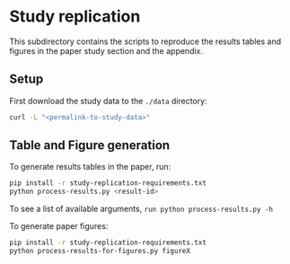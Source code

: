 # Study replication
This subdirectory contains the scripts to reproduce the results tables and figures in the paper study section and the appendix.

## Setup
First download the study data to the `./data` directory:

```bash
curl -L "<permalink-to-study-data>"
```

## Table and Figure generation

To generate results tables in the paper, run:

```bash
pip install -r study-replication-requirements.txt
python process-results.py <result-id>
```

To see a list of available <result-id> arguments, `run python process-results.py -h`

To generate paper figures:
```bash
pip install -r study-replication-requirements.txt
python process-results-for-figures.py figureX
```

